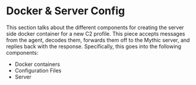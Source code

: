 # Docker & Server Config

This section talks about the different components for creating the server side docker container for a new C2 profile. This piece accepts messages from the agent, decodes them, forwards them off to the Mythic server, and replies back with the response. Specifically, this goes into the following components:

* Docker containers
* Configuration Files
* Server
